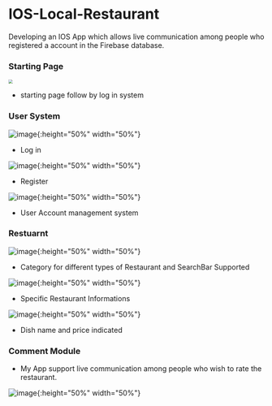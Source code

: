 # IOS-Local-Restaurant

Developing an IOS App which allows live communication among people who registered a account in the Firebase database. 

### Starting Page

<img src="picture/WechatIMG6.jpeg" style="zoom:50%" />

* starting page follow by log in system

### User System

![image](picture/WechatIMG6.jpeg){:height="50%" width="50%"}

* Log in

![image](picture/WechatIMG7.jpeg){:height="50%" width="50%"}

* Register

![image](picture/WechatIMG9.jpeg){:height="50%" width="50%"}

* User Account management system

### Restuarnt 

![image](picture/WechatIMG8.jpeg){:height="50%" width="50%"}

* Category for different types of Restaurant and SearchBar Supported

![image](picture/WechatIMG10.jpeg){:height="50%" width="50%"}

* Specific Restaurant Informations

![image](picture/WechatIMG11.jpeg){:height="50%" width="50%"}

* Dish name and price indicated

### Comment Module

* My App support live communication among people who wish to rate the restaurant.

![image](picture/WechatIMG12.jpeg){:height="50%" width="50%"}


